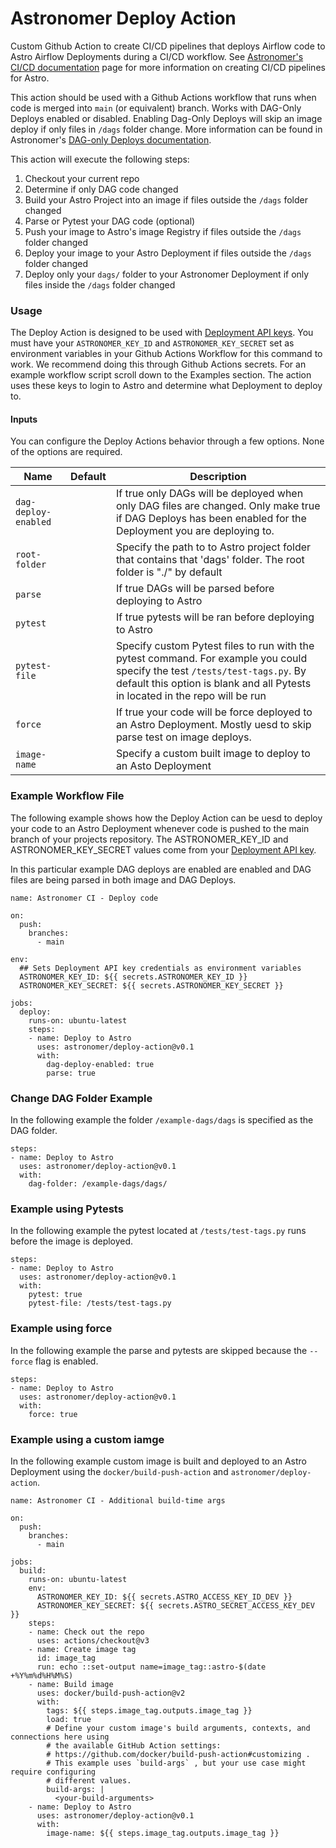 # Astronomer Deploy Action
Custom Github Action to create CI/CD pipelines that deploys Airflow code to Astro Airflow Deployments during a CI/CD workflow. See [Astronomer's CI/CD documentation](https://docs.astronomer.io/astro/ci-cd) page for more information on creating CI/CD pipelines for Astro.

This action should be used with a Github Actions workflow that runs when code is merged into `main` (or equivalent) branch. Works with DAG-Only Deploys enabled or disabled. Enabling Dag-Only Deploys will skip an image deploy if only files in `/dags` folder change. More information can be found in Astronomer's [DAG-only Deploys documentation](https://docs.astronomer.io/astro/deploy-code#deploy-dags-only).

This action will execute the following steps:
1. Checkout your current repo
2. Determine if only DAG code changed
2. Build your Astro Project into an image if files outside the `/dags` folder changed
3. Parse or Pytest your DAG code (optional)
4. Push your image to Astro's image Registry if files outside the `/dags` folder changed
5. Deploy your image to your Astro Deployment if files outside the `/dags` folder changed
6. Deploy only your `dags/` folder to your Astronomer Deployment if only files inside the `/dags` folder changed

### Usage

The Deploy Action is designed to be used with [Deployment API keys](https://docs.astronomer.io/astro/api-keys). You must have your `ASTRONOMER_KEY_ID` and `ASTRONOMER_KEY_SECRET` set as environment variables in your Github Actions Workflow for this command to work. We recommend doing this through Github Actions secrets. For an example workflow script scroll down to the Examples section. The action uses these keys to login to Astro and determine what Deployment to deploy to. 

#### Inputs

You can configure the Deploy Actions behavior through a few options. None of the options are required.

| Name | Default | Description |
| ---|---|--- |
| `dag-deploy-enabled` | | If true only DAGs will be deployed when only DAG files are changed. Only make true if DAG Deploys has been enabled for the Deployment you are deploying to. |
| `root-folder` | | Specify the path to to Astro project folder that contains that 'dags' folder. The root folder is "./" by default | 
| `parse` | | If true DAGs will be parsed before deploying to Astro |
| `pytest` | | If true pytests will be ran before deploying to Astro |
| `pytest-file` | | Specify custom Pytest files to run with the pytest command. For example you could specify the test `/tests/test-tags.py`. By default this option is blank and all Pytests in located in the repo will be run
| `force` | | If true your code will be force deployed to an Astro Deployment. Mostly uesd to skip parse test on image deploys.
| `image-name` | | Specify a custom built image to deploy to an Asto Deployment |


### Example Workflow File

The following example shows how the Deploy Action can be uesd to deploy your code to an Astro Deployment whenever code is pushed to the main branch of your projects repository. The ASTRONOMER_KEY_ID and ASTRONOMER_KEY_SECRET values come from your [Deployment API key](https://docs.astronomer.io/astro/api-keys).

In this particular example DAG deploys are enabled are enabled and DAG files are being parsed in both image and DAG Deploys.

```
name: Astronomer CI - Deploy code

on:
  push:
    branches:
      - main

env:
  ## Sets Deployment API key credentials as environment variables
  ASTRONOMER_KEY_ID: ${{ secrets.ASTRONOMER_KEY_ID }}
  ASTRONOMER_KEY_SECRET: ${{ secrets.ASTRONOMER_KEY_SECRET }}

jobs:
  deploy:
    runs-on: ubuntu-latest
    steps:
    - name: Deploy to Astro
      uses: astronomer/deploy-action@v0.1
      with:
        dag-deploy-enabled: true
        parse: true
```
### Change DAG Folder Example

In the following example the folder `/example-dags/dags` is specified as the DAG folder.

```
steps:
- name: Deploy to Astro
  uses: astronomer/deploy-action@v0.1
  with:
    dag-folder: /example-dags/dags/
```

### Example using Pytests

In the following example the pytest located at `/tests/test-tags.py` runs before the image is deployed. 

```
steps:
- name: Deploy to Astro
  uses: astronomer/deploy-action@v0.1
  with:
    pytest: true
    pytest-file: /tests/test-tags.py
```

### Example using force

In the following example the parse and pytests are skipped because the `--force` flag is enabled.

```
steps:
- name: Deploy to Astro
  uses: astronomer/deploy-action@v0.1
  with:
    force: true
```

### Example using a custom iamge

In the following example custom image is built and deployed to an Astro Deployment using the `docker/build-push-action` and `astronomer/deploy-action`.

```
name: Astronomer CI - Additional build-time args

on:
  push:
    branches:
      - main

jobs:
  build:
    runs-on: ubuntu-latest
    env:
      ASTRONOMER_KEY_ID: ${{ secrets.ASTRO_ACCESS_KEY_ID_DEV }}
      ASTRONOMER_KEY_SECRET: ${{ secrets.ASTRO_SECRET_ACCESS_KEY_DEV }}
    steps:
    - name: Check out the repo
      uses: actions/checkout@v3
    - name: Create image tag
      id: image_tag
      run: echo ::set-output name=image_tag::astro-$(date +%Y%m%d%H%M%S)
    - name: Build image
      uses: docker/build-push-action@v2
      with:
        tags: ${{ steps.image_tag.outputs.image_tag }}
        load: true
        # Define your custom image's build arguments, contexts, and connections here using
        # the available GitHub Action settings:
        # https://github.com/docker/build-push-action#customizing .
        # This example uses `build-args` , but your use case might require configuring
        # different values.
        build-args: |
          <your-build-arguments>
    - name: Deploy to Astro
      uses: astronomer/deploy-action@v0.1
      with:
        image-name: ${{ steps.image_tag.outputs.image_tag }}
      
```
